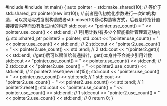 #include <memory>
#include <iostream>
int main() {
    auto pointer = std::make_shared<int>(10);
    // 等价于std::shared_ptr<int> pointer(new int(10));  // 前者是传初始化参数进行一次int的构造，可以灵活写成复制构造或者std::move(10)移动构造等方式，后者是传指针直接接管内存而没有发生int的构造
    std::cout << "pointer.use_count() = " << pointer.use_count() << std::endl;  // 1引用计数/有多少个智能指针管理着这块内存
    std::shared_ptr<int> pointer2 = pointer;
    std::cout << "pointer.use_count() = " << pointer.use_count() << std::endl;  // 2
    std::cout << "pointer2.use_count() = " << pointer2.use_count() << std::endl;  // 2
    std::cout << *(pointer2.get()) << std::endl; //get()后可以赋值给普通指针，get()本身并不会减少引用计数
    std::cout << "pointer.use_count() = " << pointer.use_count() << std::endl;  // 2
    std::cout << "pointer2.use_count() = " << pointer2.use_count() << std::endl;  // 2
    pointer2.reset(new int(15));
    std::cout << "pointer.use_count() = " << pointer.use_count() << std::endl;  // 1
    std::cout << "pointer2.use_count() = " << pointer2.use_count() << std::endl;  // 1
    pointer2.reset();
    std::cout << "pointer.use_count() = " << pointer.use_count() << std::endl;  // 1
    std::cout << "pointer2.use_count() = " << pointer2.use_count() << std::endl;  // 0
    return 0;
}